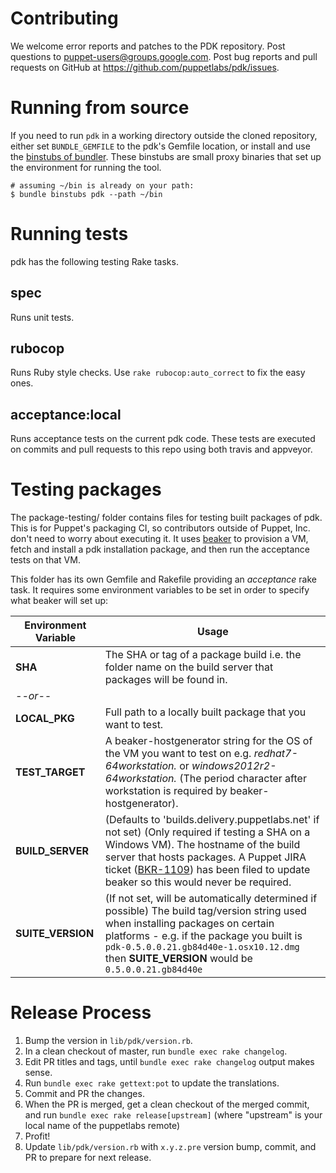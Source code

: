 # Contributing

We welcome error reports and patches to the PDK repository. Post questions to [puppet-users@groups.google.com](https://groups.google.com/forum/#!forum/puppet-users). Post bug reports and pull requests on GitHub at https://github.com/puppetlabs/pdk/issues.

# Running from source

If you need to run `pdk` in a working directory outside the cloned repository, either set `BUNDLE_GEMFILE` to the pdk's Gemfile location, or install and use the [binstubs of bundler](http://bundler.io/v1.15/bundle_binstubs.html). These binstubs are small proxy binaries that set up the environment for running the tool.

```
# assuming ~/bin is already on your path:
$ bundle binstubs pdk --path ~/bin
```

# Running tests

pdk has the following testing Rake tasks.

## spec

Runs unit tests.

## rubocop

Runs Ruby style checks. Use `rake rubocop:auto_correct` to fix the easy ones.

## acceptance:local

Runs acceptance tests on the current pdk code. These tests are executed on commits and pull requests to this repo using both travis and appveyor.

# Testing packages

The package-testing/ folder contains files for testing built packages of pdk. This is for Puppet's packaging CI, so contributors outside of Puppet, Inc. don't need to worry about executing it. It uses [beaker](https://github.com/puppetlabs/beaker) to provision a VM, fetch and install a pdk installation package, and then run the acceptance tests on that VM.

This folder has its own Gemfile and Rakefile providing an _acceptance_ rake task. It requires some environment variables to be set in order to specify what beaker will set up:

Environment Variable | Usage
---------------------|------
**SHA** | The SHA or tag of a package build i.e. the folder name on the build server that packages will be found in.
*--or--* |
**LOCAL_PKG** | Full path to a locally built package that you want to test.
**TEST_TARGET** | A beaker-hostgenerator string for the OS of the VM you want to test on e.g. _redhat7-64workstation._ or _windows2012r2-64workstation._ (The period character after workstation is required by beaker-hostgenerator).
**BUILD_SERVER** | (Defaults to 'builds.delivery.puppetlabs.net' if not set) (Only required if testing a SHA on a Windows VM). The hostname of the build server that hosts packages. A Puppet JIRA ticket ([BKR-1109](https://tickets.puppetlabs.com/browse/BKR-1109)) has been filed to update beaker so this would never be required.
**SUITE_VERSION** | (If not set, will be automatically determined if possible) The build tag/version string used when installing packages on certain platforms - e.g. if the package you built is `pdk-0.5.0.0.21.gb84d40e-1.osx10.12.dmg` then **SUITE_VERSION** would be `0.5.0.0.21.gb84d40e`

# Release Process

1. Bump the version in `lib/pdk/version.rb`.
1. In a clean checkout of master, run `bundle exec rake changelog`.
1. Edit PR titles and tags, until `bundle exec rake changelog` output makes sense.
1. Run `bundle exec rake gettext:pot` to update the translations.
1. Commit and PR the changes.
1. When the PR is merged, get a clean checkout of the merged commit, and run `bundle exec rake release[upstream]` (where "upstream" is your local name of the puppetlabs remote)
1. Profit!
1. Update `lib/pdk/version.rb` with `x.y.z.pre` version bump, commit, and PR to prepare for next release.
